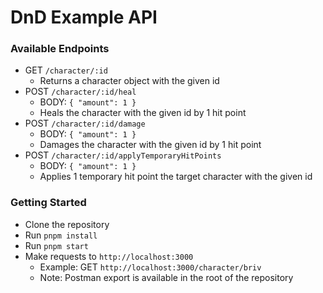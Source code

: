 # DnD Example API

### Available Endpoints
- GET `/character/:id`
  - Returns a character object with the given id
- POST `/character/:id/heal`
  - BODY: `{ "amount": 1 }`
  - Heals the character with the given id by 1 hit point
- POST `/character/:id/damage`
  - BODY: `{ "amount": 1 }`
  - Damages the character with the given id by 1 hit point
- POST `/character/:id/applyTemporaryHitPoints`
  - BODY: `{ "amount": 1 }`
  - Applies 1 temporary hit point the target character with the given id

### Getting Started
- Clone the repository
- Run `pnpm install`
- Run `pnpm start`
- Make requests to `http://localhost:3000`
  - Example: GET `http://localhost:3000/character/briv`
  - Note: Postman export is available in the root of the repository
